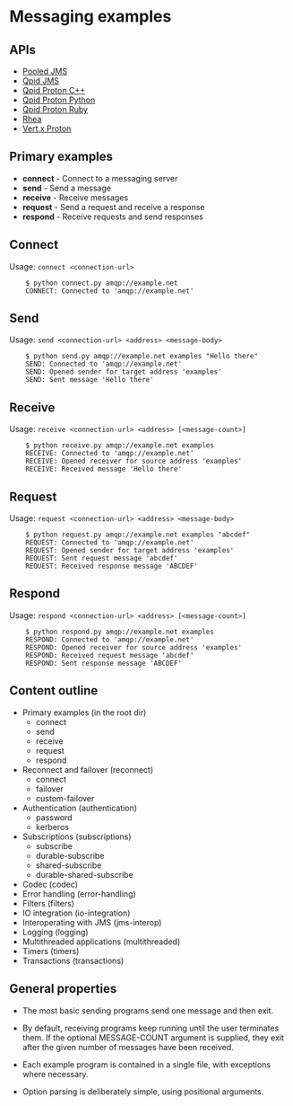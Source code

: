 # Messaging examples

## APIs

 - [Pooled JMS](https://github.com/messaginghub/pooled-jms)
 - [Qpid JMS](http://qpid.apache.org/components/jms/index.html)
 - [Qpid Proton C++](http://qpid.apache.org/proton/index.html)
 - [Qpid Proton Python](http://qpid.apache.org/proton/index.html)
 - [Qpid Proton Ruby](http://qpid.apache.org/proton/index.html)
 - [Rhea](https://github.com/grs/rhea)
 - [Vert.x Proton](https://github.com/vert-x3/vertx-proton)

## Primary examples

 - **connect** - Connect to a messaging server
 - **send** - Send a message
 - **receive** - Receive messages
 - **request** - Send a request and receive a response
 - **respond** - Receive requests and send responses

## Connect

Usage: `connect <connection-url>`

        $ python connect.py amqp://example.net
        CONNECT: Connected to 'amqp://example.net'

## Send

Usage: `send <connection-url> <address> <message-body>`

        $ python send.py amqp://example.net examples "Hello there"
        SEND: Connected to 'amqp://example.net'
        SEND: Opened sender for target address 'examples'
        SEND: Sent message 'Hello there'

## Receive

Usage: `receive <connection-url> <address> [<message-count>]`

        $ python receive.py amqp://example.net examples
        RECEIVE: Connected to 'amqp://example.net'
        RECEIVE: Opened receiver for source address 'examples'
        RECEIVE: Received message 'Hello there'

## Request

Usage: `request <connection-url> <address> <message-body>`

        $ python request.py amqp://example.net examples "abcdef"
        REQUEST: Connected to 'amqp://example.net'
        REQUEST: Opened sender for target address 'examples'
        REQUEST: Sent request message 'abcdef'
        REQUEST: Received response message 'ABCDEF'

## Respond

Usage: `respond <connection-url> <address> [<message-count>]`

        $ python respond.py amqp://example.net examples
        RESPOND: Connected to 'amqp://example.net'
        RESPOND: Opened receiver for source address 'examples'
        RESPOND: Received request message 'abcdef'
        RESPOND: Sent response message 'ABCDEF'

## Content outline

 - Primary examples (in the root dir)
   - connect
   - send
   - receive
   - request
   - respond
 - Reconnect and failover (reconnect)
   - connect
   - failover
   - custom-failover
 - Authentication (authentication)
   - password
   - kerberos
 - Subscriptions (subscriptions)
   - subscribe
   - durable-subscribe
   - shared-subscribe
   - durable-shared-subscribe
 - Codec (codec)
 - Error handling (error-handling)
 - Filters (filters)
 - IO integration (io-integration)
 - Interoperating with JMS (jms-interop)
 - Logging (logging)
 - Multithreaded applications (multithreaded)
 - Timers (timers)
 - Transactions (transactions)

## General properties

 - The most basic sending programs send one message and then exit.

 - By default, receiving programs keep running until the user
   terminates them.  If the optional MESSAGE-COUNT argument is
   supplied, they exit after the given number of messages have been
   received.

 - Each example program is contained in a single file, with exceptions
   where necessary.

 - Option parsing is deliberately simple, using positional arguments.
